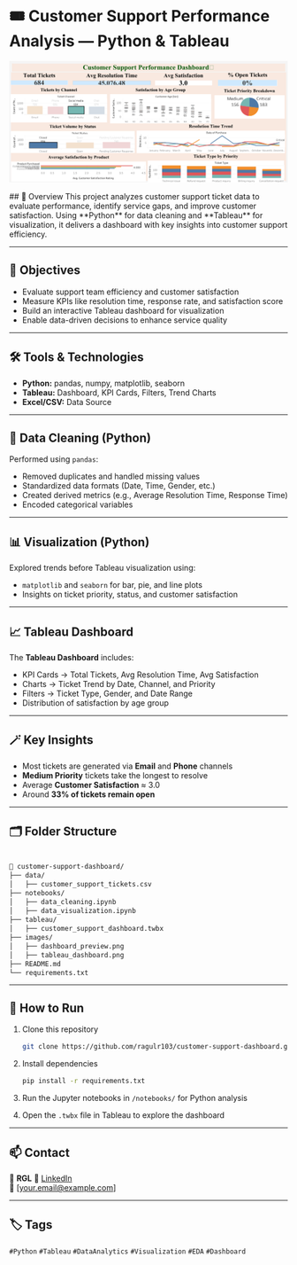 
# 🎟️ Customer Support Performance Analysis — Python & Tableau

<p align="center">
  <img src="Dashboard 1.png" alt="Dashboard Preview" width="750"/>
</p>
## 📘 Overview
This project analyzes customer support ticket data to evaluate performance, identify service gaps, and improve customer satisfaction.  
Using **Python** for data cleaning and **Tableau** for visualization, it delivers a dashboard with key insights into customer support efficiency.

---

## 🧠 Objectives
- Evaluate support team efficiency and customer satisfaction  
- Measure KPIs like resolution time, response rate, and satisfaction score  
- Build an interactive Tableau dashboard for visualization  
- Enable data-driven decisions to enhance service quality  

---

## 🛠️ Tools & Technologies
- **Python:** pandas, numpy, matplotlib, seaborn  
- **Tableau:** Dashboard, KPI Cards, Filters, Trend Charts  
- **Excel/CSV:** Data Source  

---

## 🧹 Data Cleaning (Python)
Performed using `pandas`:
- Removed duplicates and handled missing values  
- Standardized data formats (Date, Time, Gender, etc.)  
- Created derived metrics (e.g., Average Resolution Time, Response Time)  
- Encoded categorical variables  

---

## 📊 Visualization (Python)
Explored trends before Tableau visualization using:
- `matplotlib` and `seaborn` for bar, pie, and line plots  
- Insights on ticket priority, status, and customer satisfaction  

---

## 📈 Tableau Dashboard
The **Tableau Dashboard** includes:
- KPI Cards → Total Tickets, Avg Resolution Time, Avg Satisfaction  
- Charts → Ticket Trend by Date, Channel, and Priority  
- Filters → Ticket Type, Gender, and Date Range  
- Distribution of satisfaction by age group  


---

## 🪄 Key Insights
- Most tickets are generated via **Email** and **Phone** channels  
- **Medium Priority** tickets take the longest to resolve  
- Average **Customer Satisfaction** ≈ 3.0  
- Around **33% of tickets remain open**  

---

## 🗂️ Folder Structure
```

📁 customer-support-dashboard/
├── data/
│   ├── customer_support_tickets.csv
├── notebooks/
│   ├── data_cleaning.ipynb
│   ├── data_visualization.ipynb
├── tableau/
│   ├── customer_support_dashboard.twbx
├── images/
│   ├── dashboard_preview.png
│   ├── tableau_dashboard.png
├── README.md
└── requirements.txt

````

---

## 🚀 How to Run
1. Clone this repository  
   ```bash
   git clone https://github.com/ragulr103/customer-support-dashboard.git

2. Install dependencies

   ```bash
   pip install -r requirements.txt
   ```
3. Run the Jupyter notebooks in `/notebooks/` for Python analysis
4. Open the `.twbx` file in Tableau to explore the dashboard

---

## 📫 Contact

👤 **RGL**
🔗 [LinkedIn](https://www.linkedin.com/in/rragul/)   
📧 [[your.email@example.com](mailto:your.email@example.com)]

---

## 🏷️ Tags

`#Python` `#Tableau` `#DataAnalytics` `#Visualization` `#EDA` `#Dashboard`
